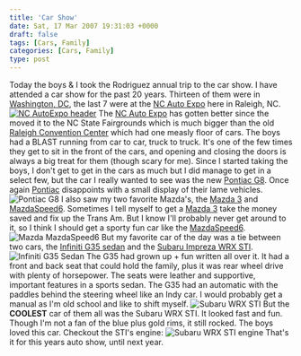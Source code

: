 ```yaml
---
title: 'Car Show'
date: Sat, 17 Mar 2007 19:31:03 +0000
draft: false
tags: [Cars, Family]
categories: [Cars, Family]
type: post
---
```


Today the boys & I took the Rodriguez annual trip to the car show. I have attended a car show for the past 20 years. Thirteen of them were in [Washington, DC](http://www.washingtonautoshow.com/), the last 7 were at the [NC Auto Expo](http://www.ncautoexpo.com/) here in Raleigh, NC. [![NC AutoExpo header](http://zeusville.files.wordpress.com/2007/03/ncautoexpo_header_680x145.jpg)](http://www.ncautoexpo.com/) The [NC Auto Expo](http://www.ncautoexpo.com/) has gotten better since the moved it to the NC State Fairgrounds which is much bigger than the old [Raleigh Convention Center](http://www.raleighconvention.com/) which had one measly floor of cars. The boys had a BLAST running from car to car, truck to truck. It's one of the few times they get to sit in the front of the cars, and opening and closing the doors is always a big treat for them (though scary for me). Since I started taking the boys, I don't get to get in the cars as much but I did manage to get in a select few, but the car I really wanted to see was the new [Pontiac G8](http://www.pontiac.com/g8/). Once again [Pontiac](http://www.pontiac.com) disappoints with a small display of their lame vehicles. ![Pontiac G8](http://zeusville.files.wordpress.com/2007/03/pontiac_g81.png) I also saw my two favorite Mazda's, the [Mazda 3](http://www.mazdausa.com/MusaWeb/displayPage.action?pageParameter=modelsMain&vehicleCode=M3S) and [MazdaSpeed6](http://www.mazdausa.com/MusaWeb/displayPage.action?pageParameter=modelsMain&vehicleCode=MS6). Sometimes I tell myself to get a [Mazda 3](http://www.mazdausa.com/MusaWeb/displayPage.action?pageParameter=modelsMain&vehicleCode=M3S) take the money saved and fix up the Trans Am. But I know I'll probably never get around to it, so I think I should get a sporty fun car like the [MazdaSpeed6](http://www.mazdausa.com/MusaWeb/displayPage.action?pageParameter=modelsMain&vehicleCode=MS6). ![Mazda MazdaSpeed6](http://zeusville.files.wordpress.com/2007/03/mazdaspeed6_ext.jpg) But my favorite car of the day was a tie between two cars, the [Infiniti G35 sedan](http://www.infiniti.com/g_sedan/index.html) and the [Subaru Impreza WRX STI](http://www.subaru.com/shop/overview.jsp?model=IMPREZA&trim=WRX_STI&command=overview). ![Infiniti G35 Sedan](http://zeusville.files.wordpress.com/2007/03/g35_sedan.png) The G35 had grown up + fun written all over it. It had a front and back seat that could hold the family, plus it was rear wheel drive with plenty of horsepower. The seats were leather and supportive, important features in a sports sedan. The G35 had an automatic with the paddles behind the steering wheel like an Indy car. I would probably get a manual as I'm old school and like to shift myself. ![Subaru WRX STI](http://zeusville.files.wordpress.com/2007/03/wrx_sti.jpg) But the **COOLEST** car of them all was the Subaru WRX STI. It looked fast and fun. Though I'm not a fan of the blue plus gold rims, it still rocked. The boys loved this car. Checkout the STI's engine: ![Subaru WRX STI engine](http://zeusville.files.wordpress.com/2007/03/wrx_sti_engine.jpg) That's it for this years auto show, until next year.